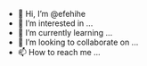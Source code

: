 - 👋 Hi, I’m @efehihe
- 👀 I’m interested in ...
- 🌱 I’m currently learning ...
- 💞️ I’m looking to collaborate on ...
- 📫 How to reach me ...

<!---
efehihe/efehihe is a ✨ special ✨ repository because its `README.md` (this file) appears on your GitHub profile.
You can click the Preview link to take a look at your changes.
--->
